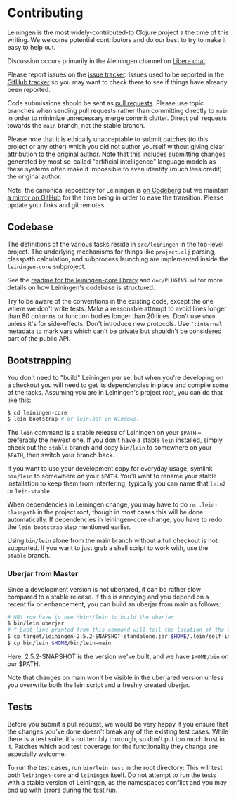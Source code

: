 # Contributing

Leiningen is the most widely-contributed-to Clojure project a the time
of this writing. We welcome potential contributors and do our best to
try to make it easy to help out.

Discussion occurs primarily in the #leiningen channel on [Libera
chat](https://libera.chat).

Please report issues on the
[issue
tracker](https://codeberg.org/leiningen/leiningen/issues). Issues used
to be reported in the [GitHub
tracker](https://github.com/technomancy/leiningen/issues) so you may
want to check there to see if things have already been reported.

Code submissions should be sent as [pull
requests](https://codeberg.org/leiningen/leiningen/pulls). Please
use topic branches when sending pull requests rather than committing
directly to `main` in order to minimize unnecessary merge commit
clutter. Direct pull requests towards the `main` branch, not the
stable branch.

Please note that it is ethically unacceptable to submit patches (to
this project or any other) which you did not author yourself without
giving clear attribution to the original author. Note that this
includes submitting changes generated by most so-called "artificial
intelligence" language models as these systems often make it
impossible to even identify (much less credit) the original author.

Note: the canonical repository for Leiningen is [on
Codeberg](https://codeberg.org/leiningen/leiningen) but we maintain [a
mirror on GitHub](https://github.com/technomancy/leiningen) for the
time being in order to ease the transition. Please update your links
and git remotes.

## Codebase

The definitions of the various tasks reside in `src/leiningen` in the
top-level project. The underlying mechanisms for things like
`project.clj` parsing, classpath calculation, and subprocess launching
are implemented inside the `leiningen-core` subproject.

See the
[readme for the leiningen-core library](https://codeberg.org/leiningen/leiningen/src/main/leiningen-core/README.md)
and `doc/PLUGINS.md` for more details on how Leiningen's codebase is
structured.

Try to be aware of the conventions in the existing code, except the
one where we don't write tests. Make a reasonable attempt to avoid
lines longer than 80 columns or function bodies longer than 20
lines. Don't use `when` unless it's for side-effects. Don't introduce
new protocols. Use `^:internal` metadata to mark vars which can't be
private but shouldn't be considered part of the public API.

## Bootstrapping

You don't need to "build" Leiningen per se, but when you're developing on a
checkout you will need to get its dependencies in place and compile some of the
tasks. Assuming you are in Leiningen's project root, you can do that like this:

```bash
$ cd leiningen-core
$ lein bootstrap # or lein.bat on Windows.
```

The `lein` command is a stable release of Leiningen on your `$PATH` – preferably
the newest one. If you don't have a stable `lein` installed, simply check out
the `stable` branch and copy `bin/lein` to somewhere on your `$PATH`, then
switch your branch back.

If you want to use your development copy for everyday usage, symlink
`bin/lein` to somewhere on your `$PATH`. You'll want to rename your
stable installation to keep them from interfering; typically you can
name that `lein2` or `lein-stable`.

When dependencies in Leiningen change, you may have to do `rm .lein-classpath`
in the project root, though in most cases this will be done automatically. If
dependencies in leiningen-core change, you have to redo the `lein bootstrap`
step mentioned earlier.

Using `bin/lein` alone from the main branch without a full checkout
is not supported. If you want to just grab a shell script to work
with, use the `stable` branch.

### Uberjar from Master

Since a development version is not uberjared, it can be rather slow compared to
a stable release. If this is annoying and you depend on a recent fix or
enhancement, you can build an uberjar from main as follows:

```bash
# NB! You have to use *bin*/lein to build the uberjar
$ bin/lein uberjar
# ^ Last line printed from this command will tell the location of the standalone
$ cp target/leiningen-2.5.2-SNAPSHOT-standalone.jar $HOME/.lein/self-installs
$ cp bin/lein $HOME/bin/lein-main
```

Here, 2.5.2-SNAPSHOT is the version we've built, and we have `$HOME/bin` on our
$PATH.

Note that changes on main won't be visible in the uberjared version unless you
overwrite both the lein script and a freshly created uberjar.

## Tests

Before you submit a pull request, we would be very happy if you ensure
that the changes you've done doesn't break any of the existing test cases. While
there is a test suite, it's not terribly thorough, so don't put too much trust
in it. Patches which add test coverage for the functionality they change are
especially welcome.

To run the test cases, run `bin/lein test` in the root directory: This will test
both `leiningen-core` and `leiningen` itself. Do not attempt to run the tests
with a stable version of Leiningen, as the namespaces conflict and you may end
up with errors during the test run.
